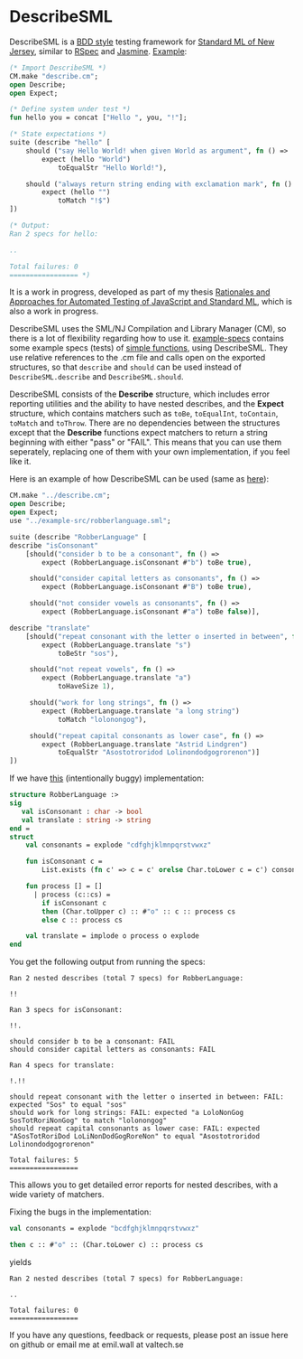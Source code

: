 DescribeSML
===========

DescribeSML is a [BDD style](http://en.wikipedia.org/wiki/Behavior-driven_development)
testing framework for [Standard ML of New Jersey](http://www.smlnj.org/),
similar to [RSpec](http://rspec.info/)
and [Jasmine](http://pivotal.github.io/jasmine/). [Example](example.sml):

```SML
(* Import DescribeSML *)
CM.make "describe.cm";
open Describe;
open Expect;

(* Define system under test *)
fun hello you = concat ["Hello ", you, "!"];

(* State expectations *)
suite (describe "hello" [
    should ("say Hello World! when given World as argument", fn () =>
        expect (hello "World")
            toEqualStr "Hello World!"),

    should ("always return string ending with exclamation mark", fn () =>
        expect (hello "")
            toMatch "!$")
])

(* Output:
Ran 2 specs for hello:

..

Total failures: 0
================= *)
```

It is a work in progress, developed as part of my thesis
[Rationales and Approaches for Automated Testing of JavaScript and Standard ML](https://github.com/emilwall/exjobb),
which is also a work in progress.

DescribeSML uses the SML/NJ Compilation and Library Manager (CM), so there is a lot of flexibility
regarding how to use it. [example-specs](example-specs) contains some example specs (tests)
of [simple functions](example-src), using DescribeSML.
They use relative references to the .cm file and calls open on the
exported structures, so that ```describe``` and ```should``` can be used instead of ```DescribeSML.describe```
and ```DescribeSML.should```.

DescribeSML consists of the **Describe** structure, which includes error reporting utilities and the
ability to have nested describes, and the **Expect** structure, which contains matchers such as ```toBe```,
```toEqualInt```, ```toContain```, ```toMatch``` and ```toThrow```. There are no dependencies between
the structures except that the **Describe** functions expect matchers to return a string beginning with
either "pass" or "FAIL". This means that you can use them seperately, replacing one of them with your
own implementation, if you feel like it.

Here is an example of how DescribeSML can be used (same as [here](example-specs/robberlanguage-spec.sml)):

```SML
CM.make "../describe.cm";
open Describe;
open Expect;
use "../example-src/robberlanguage.sml";

suite (describe "RobberLanguage" [
describe "isConsonant"
    [should("consider b to be a consonant", fn () =>
        expect (RobberLanguage.isConsonant #"b") toBe true),

     should("consider capital letters as consonants", fn () =>
        expect (RobberLanguage.isConsonant #"B") toBe true),

     should("not consider vowels as consonants", fn () =>
        expect (RobberLanguage.isConsonant #"a") toBe false)],

describe "translate"
    [should("repeat consonant with the letter o inserted in between", fn () =>
        expect (RobberLanguage.translate "s")
            toBeStr "sos"),

     should("not repeat vowels", fn () =>
        expect (RobberLanguage.translate "a")
            toHaveSize 1),

     should("work for long strings", fn () =>
        expect (RobberLanguage.translate "a long string")
            toMatch "lolonongog"),

     should("repeat capital consonants as lower case", fn () =>
        expect (RobberLanguage.translate "Astrid Lindgren")
            toEqualStr "Asostotroridod Lolinondodgogrorenon")]
])
```

If we have [this](example-src/robberlanguage.sml) (intentionally buggy) implementation:

```SML
structure RobberLanguage :>
sig
   val isConsonant : char -> bool
   val translate : string -> string
end =
struct
    val consonants = explode "cdfghjklmnpqrstvwxz"

    fun isConsonant c =
        List.exists (fn c' => c = c' orelse Char.toLower c = c') consonants

    fun process [] = []
      | process (c::cs) =
        if isConsonant c
        then (Char.toUpper c) :: #"o" :: c :: process cs
        else c :: process cs

    val translate = implode o process o explode
end
```

You get the following output from running the specs:

```
Ran 2 nested describes (total 7 specs) for RobberLanguage:

!!

Ran 3 specs for isConsonant:

!!.

should consider b to be a consonant: FAIL
should consider capital letters as consonants: FAIL

Ran 4 specs for translate:

!.!!

should repeat consonant with the letter o inserted in between: FAIL: expected "Sos" to equal "sos"
should work for long strings: FAIL: expected "a LoloNonGog SosTotRoriNonGog" to match "lolonongog"
should repeat capital consonants as lower case: FAIL: expected "ASosTotRoriDod LoLiNonDodGogRoreNon" to equal "Asostotroridod Lolinondodgogrorenon"

Total failures: 5
=================
```

This allows you to get detailed error reports for nested describes, with a wide
variety of matchers.

Fixing the bugs in the implementation:

```SML
val consonants = explode "bcdfghjklmnpqrstvwxz"
```

```SML
then c :: #"o" :: (Char.toLower c) :: process cs
```

yields

```
Ran 2 nested describes (total 7 specs) for RobberLanguage:

..

Total failures: 0
=================
```

If you have any questions, feedback or requests, please post an issue here on
github or email me at emil.wall at valtech.se
